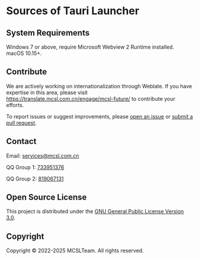 # Sources of Tauri Launcher

## System Requirements

Windows 7 or above, require Microsoft Webview 2 Runtime installed.  
macOS 10.15+.

## Contribute

We are actively working on internationalization through Weblate. If you have expertise in this area, please visit <https://translate.mcsl.com.cn/engage/mcsl-future/> to contribute your efforts.

To report issues or suggest improvements,
please [open an issue](https://github.com/MCSLTeam/MCServerLauncher-Future/issues/new/choose)
or [submit a pull request](https://github.com/MCSLTeam/MCServerLauncher-Future/compare).

## Contact

Email: [services@mcsl.com.cn](mailto:services@mcsl.com.cn)

QQ Group 1: [733951376](https://qm.qq.com/q/WtVCQWSBEe)

QQ Group 2: [819067131](https://qm.qq.com/q/EXBE6a5CF4)

## Open Source License

This project is distributed under
the [GNU General Public License Version 3.0](https://github.com/MCSLTeam/MCServerLauncher-Future/blob/master/LICENSE).

## Copyright

Copyright © 2022-2025 MCSLTeam. All rights reserved.
